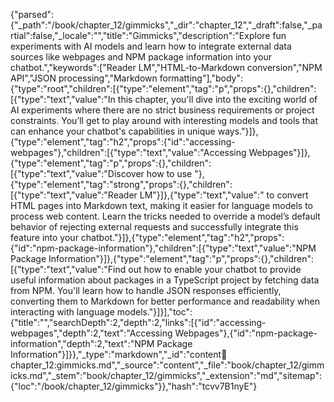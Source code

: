 {"parsed":{"_path":"/book/chapter_12/gimmicks","_dir":"chapter_12","_draft":false,"_partial":false,"_locale":"","title":"Gimmicks","description":"Explore fun experiments with AI models and learn how to integrate external data sources like webpages and NPM package information into your chatbot.","keywords":["Reader LM","HTML-to-Markdown conversion","NPM API","JSON processing","Markdown formatting"],"body":{"type":"root","children":[{"type":"element","tag":"p","props":{},"children":[{"type":"text","value":"In this chapter, you'll dive into the exciting world of AI experiments where there are no strict business requirements or project constraints. You’ll get to play around with interesting models and tools that can enhance your chatbot's capabilities in unique ways."}]},{"type":"element","tag":"h2","props":{"id":"accessing-webpages"},"children":[{"type":"text","value":"Accessing Webpages"}]},{"type":"element","tag":"p","props":{},"children":[{"type":"text","value":"Discover how to use "},{"type":"element","tag":"strong","props":{},"children":[{"type":"text","value":"Reader LM"}]},{"type":"text","value":" to convert HTML pages into Markdown text, making it easier for language models to process web content. Learn the tricks needed to override a model’s default behavior of rejecting external requests and successfully integrate this feature into your chatbot."}]},{"type":"element","tag":"h2","props":{"id":"npm-package-information"},"children":[{"type":"text","value":"NPM Package Information"}]},{"type":"element","tag":"p","props":{},"children":[{"type":"text","value":"Find out how to enable your chatbot to provide useful information about packages in a TypeScript project by fetching data from NPM. You'll learn how to handle JSON responses efficiently, converting them to Markdown for better performance and readability when interacting with language models."}]}],"toc":{"title":"","searchDepth":2,"depth":2,"links":[{"id":"accessing-webpages","depth":2,"text":"Accessing Webpages"},{"id":"npm-package-information","depth":2,"text":"NPM Package Information"}]}},"_type":"markdown","_id":"content:book:chapter_12:gimmicks.md","_source":"content","_file":"book/chapter_12/gimmicks.md","_stem":"book/chapter_12/gimmicks","_extension":"md","sitemap":{"loc":"/book/chapter_12/gimmicks"}},"hash":"tcvv7B1nyE"}